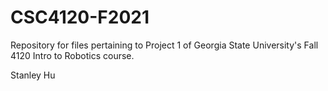 # CSC4120-F2021
Repository for files pertaining to Project 1 of Georgia State University's Fall 4120 Intro to Robotics course.

Stanley Hu
